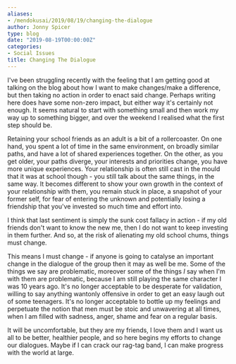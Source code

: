 ```yaml
---
aliases:
- /mendokusai/2019/08/19/changing-the-dialogue
author: Jonny Spicer
type: blog
date: "2019-08-19T00:00:00Z"
categories:
- Social Issues
title: Changing The Dialogue
---
```

I've been struggling recently with the feeling that I am getting good at talking on the blog about how I want to make changes/make
a difference, but then taking no action in order to enact said change. Perhaps writing here does have some non-zero impact, but
either way it's certainly not enough. It seems natural to start with something small and then work my way up to something bigger,
and over the weekend I realised what the first step should be.

Retaining your school friends as an adult is a bit of a rollercoaster. On one hand, you spent a lot of time in the same environment,
on broadly similar paths, and have a lot of shared experiences together. On the other, as you get older, your paths diverge, your
interests and priorities change, you have more unique experiences. Your relationship is often still cast in the mould that it was
at school though - you still talk about the same things, in the same way. It becomes different to show your own growth in the context
of your relationship with them, you remain stuck in place, a snapshot of your former self, for fear of entering the unknown and
potentially losing a friendship that you've invested so much time and effort into.

I think that last sentiment is simply the sunk cost fallacy in action - if my old friends don't want to know the new me, then I
do not want to keep investing in them further. And so, at the risk of alienating my old school chums, things must change.

This means I must change - if anyone is going to catalyse an important change in the dialogue of the group then it may as well be me.
Some of the things we say are problematic, moreover some of the things *I* say when I'm with them are problematic, because I am
still playing the same character I was 10 years ago. It's no longer acceptable to be desperate for validation, willing to say
anything wantonly offensive in order to get an easy laugh out of some teenagers. It's no longer acceptable to bottle up my feelings
and perpetuate the notion that men must be stoic and unwavering at all times, when I am filled with sadness, anger, shame and fear on
a regular basis.

It will be uncomfortable, but they are my friends, I love them and I want us all to be better, healthier people, and so here begins
my efforts to change our dialogues. Maybe if I can crack our rag-tag band, I can make progress with the world at large.
